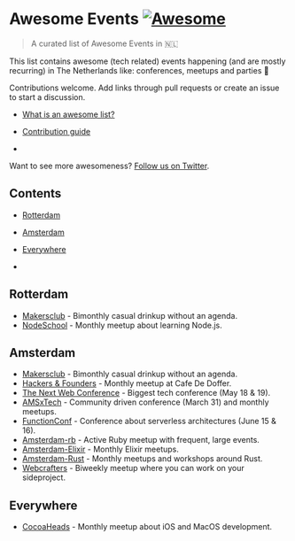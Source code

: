 # Awesome Events [![Awesome](https://cdn.rawgit.com/sindresorhus/awesome/d7305f38d29fed78fa85652e3a63e154dd8e8829/media/badge.svg)](https://github.com/sindresorhus/awesome)

> A curated list of Awesome Events in 🇳🇱

This list contains awesome (tech related) events happening (and are mostly recurring) in The Netherlands like: conferences, meetups and parties 🎉 

Contributions welcome. Add links through pull requests or create an issue to start a discussion.

- [What is an awesome list?](https://github.com/sindresorhus/awesome)
- [Contribution guide](contributing.md)

-

Want to see more awesomeness? [Follow us on Twitter](https://twitter.com/madeawkward).

## Contents
- [Rotterdam](#rotterdam)
- [Amsterdam](#amsterdam)
- [Everywhere](#everywhere)

-

## Rotterdam
- [Makersclub](http://makersclubrdam.com/) - Bimonthly casual drinkup without an agenda.
- [NodeSchool](www.meetup.com/nodeschool-rotterdam/) - Monthly meetup about learning Node.js.

## Amsterdam
- [Makersclub](http://makersclubams.com/) - Bimonthly casual drinkup without an agenda.
- [Hackers & Founders](https://www.meetup.com/Hackers-and-Founders-Amsterdam-NL/) - Monthly meetup at Cafe De Doffer.
- [The Next Web Conference](https://thenextweb.com/conference) - Biggest tech conference (May 18 & 19).
- [AMSxTech](http://amsxtech.com/) - Community driven conference (March 31) and monthly meetups.
- [FunctionConf](https://functionconf.io/) - Conference about serverless architectures (June 15 & 16).
- [Amsterdam-rb](https://www.meetup.com/amsterdam-rb/) - Active Ruby meetup with frequent, large events.
- [Amsterdam-Elixir](https://www.meetup.com/Amsterdam-Elixir) - Monthly Elixir meetups.
- [Amsterdam-Rust](https://www.meetup.com/Rust-Amsterdam) - Monthly meetups and workshops around Rust.
- [Webcrafters](https://webcrafters.xyz) - Biweekly meetup where you can work on your sideproject.

## Everywhere
- [CocoaHeads](https://www.meetup.com/CocoaHeadsNL/) - Monthly meetup about iOS and MacOS development.
